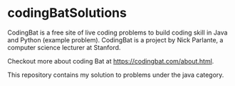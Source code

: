 # codingBatSolutions
CodingBat is a free site of live coding problems to build coding skill in Java and Python (example problem). CodingBat is a project by Nick Parlante, a computer science lecturer at Stanford.

Checkout more about coding Bat at https://codingbat.com/about.html.

This repository contains my solution to problems under the java category.
